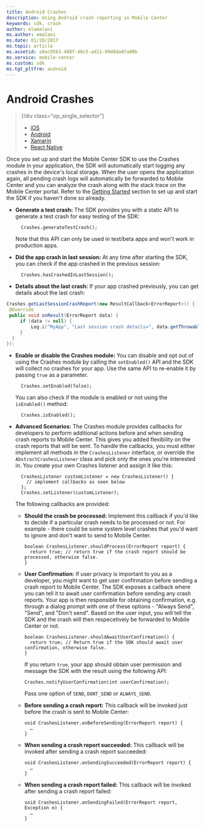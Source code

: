 ```yaml
---
title: Android Crashes
description: Using Android crash reporting in Mobile Center
keywords: sdk, crash
author: elamalani
ms.author: emalani
ms.date: 01/20/2017
ms.topic: article
ms.assetid: a9ac95b3-488f-40c5-ad11-99d8da0fa00b
ms.service: mobile-center
ms.custom: sdk
ms.tgt_pltfrm: android
---
```


# Android Crashes

> [!div class="op_single_selector"]
> * [iOS](ios.md)
> * [Android](android.md)
> * [Xamarin](xamarin.md)
> * [React Native](react-native.md)

Once you set up and start the Mobile Center SDK to use the Crashes module in your application, the SDK will automatically start logging any crashes in the device's local storage. When the user opens the application again, all pending crash logs will automatically be forwarded to Mobile Center and you can analyze the crash along with the stack trace on the Mobile Center portal. Refer to the [Getting Started](~/sdk/getting-started/android.md) section to set up and start the SDK if you haven't done so already.

* **Generate a test crash:** The SDK provides you with a static API to generate a test crash for easy testing of the SDK:

        Crashes.generateTestCrash();

    Note that this API can only be used in test/beta apps and won't work in production apps.

* **Did the app crash in last session:** At any time after starting the SDK, you can check if the app crashed in the previous session:

        Crashes.hasCrashedInLastSession();

* **Details about the last crash:** If your app crashed previously, you can get details about the last crash:

```java
Crashes.getLastSessionCrashReport(new ResultCallback<ErrorReport>() {
 @Override
 public void onResult(ErrorReport data) {
     if (data != null) {
         Log.i("MyApp", "Last session crash details=", data.getThrowable());
     }
  }
});
```

* **Enable or disable the Crashes module:**  You can disable and opt out of using the Crashes module by calling the `setEnabled()` API and the SDK will collect no crashes for your app. Use the same API to re-enable it by passing `true` as a parameter.

        Crashes.setEnabled(false);

    You can also check if the module is enabled or not using the `isEnabled()` method:

        Crashes.isEnabled();

* **Advanced Scenarios:**  The Crashes module provides callbacks for developers to perform additional actions before and when sending crash reports to Mobile Center. This gives you added flexibility on the crash reports that will be sent.
To handle the callbacks, you must either implement all methods in the `CrashesListener` interface, or override the `AbstractCrashesListener` class and pick only the ones you're interested in.
You create your own Crashes listener and assign it like this:


        CrashesListener customListener = new CrashesListener() {
          // implement callbacks as seen below
        };
        Crashes.setListener(customListener);

    The following callbacks are provided:

    * **Should the crash be processed:** Implement this callback if you'd like to decide if a particular crash needs to be processed or not. For example - there could be some system level crashes that you'd want to ignore and don't want to send to Mobile Center.

          boolean CrashesListener.shouldProcess(ErrorReport report) {
            return true; // return true if the crash report should be processed, otherwise false.
          }

    * **User Confirmation:** If user privacy is important to you as a developer, you might want to get user confirmation before sending a crash report to Mobile Center. The SDK exposes a callback where you can tell it to await user confirmation before sending any crash reports.
    Your app is then responsible for obtaining confirmation, e.g. through a dialog prompt with one of these options - "Always Send", "Send", and "Don't send". Based on the user input, you will tell the SDK and the crash will then respecetively be forwarded to Mobile Center or not.

          boolean CrashesListener.shouldAwaitUserConfirmation() {
            return true; // Return true if the SDK should await user confirmation, otherwise false.
          }

        If you return `true`, your app should obtain user permission and message the SDK with the result using the following API:

          Crashes.notifyUserConfirmation(int userConfirmation);

        Pass one option of `SEND`, `DONT_SEND` or `ALWAYS_SEND`.


    * **Before sending a crash report:** This callback will be invoked just before the crash is sent to Mobile Center:

          void CrashesListener.onBeforeSending(ErrorReport report) {
            …
          }

    * **When sending a crash report succeeded:** This callback will be invoked after sending a crash report succeeded:

          void CrashesListener.onSendingSucceeded(ErrorReport report) {
            …
          }

    * **When sending a crash report failed:** This callback will be invoked after sending a crash report failed:

          void CrashesListener.onSendingFailed(ErrorReport report, Exception e) {
            …
          }
